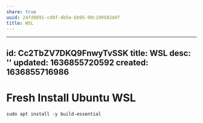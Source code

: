 ```yaml
---
share: true
uuid: 24fd9891-cd8f-4b5e-bb95-90c199502d4f
title: WSL
---
```

---
id: Cc2TbZV7DKQ9FnwyTvSSK
title: WSL
desc: ''
updated: 1636855720592
created: 1636855716986
---

# Fresh Install Ubuntu WSL

```
sudo apt install -y build-essential
```